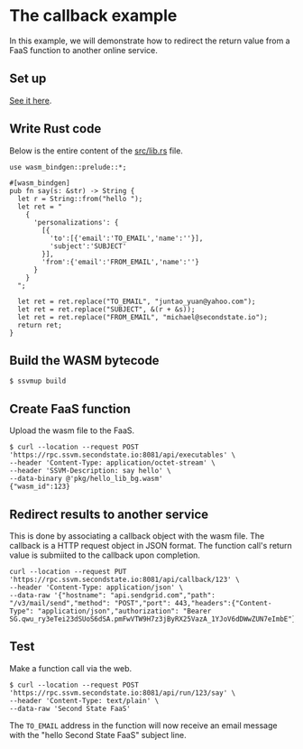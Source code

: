 # The callback example

In this example, we will demonstrate how to redirect the return value from a FaaS function to another online service.

## Set up

[See it here](https://cloud.secondstate.io/function-as-a-service/getting-started).

## Write Rust code

Below is the entire content of the [src/lib.rs](src/lib.rs) file.

```
use wasm_bindgen::prelude::*;

#[wasm_bindgen]
pub fn say(s: &str) -> String {
  let r = String::from("hello ");
  let ret = "
    {
      'personalizations': {
        [{
          'to':[{'email':'TO_EMAIL','name':''}],
          'subject':'SUBJECT'
        }],
        'from':{'email':'FROM_EMAIL','name':''}
      }
    }
  ";
  
  let ret = ret.replace("TO_EMAIL", "juntao_yuan@yahoo.com");
  let ret = ret.replace("SUBJECT", &(r + &s));
  let ret = ret.replace("FROM_EMAIL", "michael@secondstate.io");
  return ret;
}
```

## Build the WASM bytecode

```
$ ssvmup build
```

## Create FaaS function

Upload the wasm file to the FaaS.

```
$ curl --location --request POST 'https://rpc.ssvm.secondstate.io:8081/api/executables' \
--header 'Content-Type: application/octet-stream' \
--header 'SSVM-Description: say hello' \
--data-binary @'pkg/hello_lib_bg.wasm'
{"wasm_id":123}
```

## Redirect results to another service

This is done by associating a callback object with the wasm file. The callback is a HTTP request object in JSON format. The function call's return value is submiited to the callback upon completion.

```
curl --location --request PUT 'https://rpc.ssvm.secondstate.io:8081/api/callback/123' \
--header 'Content-Type: application/json' \
--data-raw '{"hostname": "api.sendgrid.com","path": "/v3/mail/send","method": "POST","port": 443,"headers":{"Content-Type": "application/json","authorization": "Bearer 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"}}'
```

## Test

Make a function call via the web.

```
$ curl --location --request POST 'https://rpc.ssvm.secondstate.io:8081/api/run/123/say' \
--header 'Content-Type: text/plain' \
--data-raw 'Second State FaaS'
```

The `TO_EMAIL` address in the function will now receive an email message with the "hello Second State FaaS" subject line.




